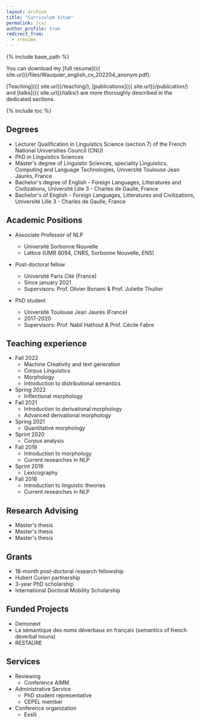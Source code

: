 ```yaml
---
layout: archive
title: "Curriculum Vitae"
permalink: /cv/
author_profile: true
redirect_from:
  - /resume
---
```


{% include base_path %}

You can download my [full resume]({{ site.url}}/files/Wauquier_english_cv_202204_anonym.pdf).

[Teaching]({{ site.url}}/teaching/), [publications]({{ site.url}}/publication/) and [talks]({{ site.url}}/talks/) are more thoroughly described in the dedicated sections.

{% include toc %}

Degrees
------

* Lecturer Qualification in Linguistics Science (section 7) of the French National Universities Council (CNU)
* PhD in Linguistics Sciences
* Master's degree of Linguistic Sciences, speciality Linguistics, Computing and Language Technologies, Université Toulouse Jean Jaurès, France
* Bachelor's degree of English - Foreign Languages, Litteratures and Civilizations, Université Lille 3 - Charles de Gaulle, France
* Bachelor's of English - Foreign Languages, Litteratures and Civilizations, Université Lille 3 - Charles de Gaulle, France

Academic Positions
------
* Associate Professor of NLP
  * Université Sorbonne Nouvelle
  * Lattice (UMR 8094, CNRS, Sorbonne Nouvelle, ENS)
 
* Post-doctoral fellow
  * Université Paris Cité (France)
  * Since january 2021
  * Supervisors: Prof. Olivier Bonami & Prof. Juliette Thuilier

* PhD student
  * Université Toulouse Jean Jaurès (France)
  * 2017-2020
  * Supervisors: Prof. Nabil Hathout & Prof. Cécile Fabre
  
Teaching experience
------
* Fall 2022
  * Machine Creativity and text generation
  * Corpus Linguistics
  * Morphology
  * Introduction to distributional semantics
* Spring 2022
  * Inflectional morphology
* Fall 2021
  * Introduction to derivational morphology
  * Advanced derivational morphology
* Spring 2021
  * Quantitative morphology
* Sprint 2020
  * Corpus analysis
* Fall 2019
  * Introduction to morphology
  * Current researches in NLP
* Sprint 2019
  * Lexicography
* Fall 2018
  * Introduction to linguistic theories
  * Current researches in NLP

Research Advising
------
* Master's thesis
* Master's thesis
* Master's thesis

Grants
------
* 18-month post-doctoral research fellowship
* Hubert Curien partnership
* 3-year PhD scholarship
* International Doctoral Mobility Scholarship

Funded Projects
------
* Demonext
* La sémantique des noms déverbaux en français (semantics of french deverbal nouns)
* RESTAURE

Services
------
* Reviewing
	* Conference AIMM
* Administrative Service
	* PhD student representative
	* CEPEL member
* Conference organization
	* Esslli
